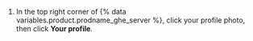 1. In the top right corner of {% data variables.product.prodname_ghe_server %}, click your profile photo, then click **Your profile**.
